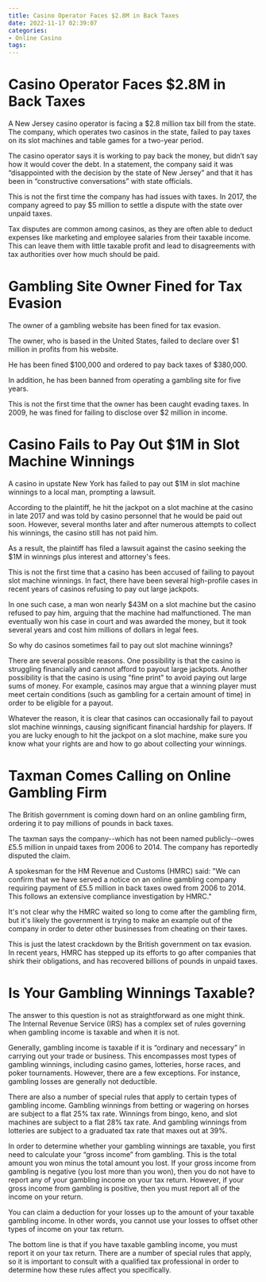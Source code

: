 ```yaml
---
title: Casino Operator Faces $2.8M in Back Taxes
date: 2022-11-17 02:39:07
categories:
- Online Casino
tags:
---
```



#  Casino Operator Faces $2.8M in Back Taxes

A New Jersey casino operator is facing a $2.8 million tax bill from the state. The company, which operates two casinos in the state, failed to pay taxes on its slot machines and table games for a two-year period.

The casino operator says it is working to pay back the money, but didn’t say how it would cover the debt. In a statement, the company said it was “disappointed with the decision by the state of New Jersey” and that it has been in “constructive conversations” with state officials.

This is not the first time the company has had issues with taxes. In 2017, the company agreed to pay $5 million to settle a dispute with the state over unpaid taxes.

Tax disputes are common among casinos, as they are often able to deduct expenses like marketing and employee salaries from their taxable income. This can leave them with little taxable profit and lead to disagreements with tax authorities over how much should be paid.

#  Gambling Site Owner Fined for Tax Evasion

The owner of a gambling website has been fined for tax evasion.

The owner, who is based in the United States, failed to declare over $1 million in profits from his website.

He has been fined $100,000 and ordered to pay back taxes of $380,000.

In addition, he has been banned from operating a gambling site for five years.

This is not the first time that the owner has been caught evading taxes. In 2009, he was fined for failing to disclose over $2 million in income.

#  Casino Fails to Pay Out $1M in Slot Machine Winnings

A casino in upstate New York has failed to pay out $1M in slot machine winnings to a local man, prompting a lawsuit.

According to the plaintiff, he hit the jackpot on a slot machine at the casino in late 2017 and was told by casino personnel that he would be paid out soon. However, several months later and after numerous attempts to collect his winnings, the casino still has not paid him.

As a result, the plaintiff has filed a lawsuit against the casino seeking the $1M in winnings plus interest and attorney's fees.

This is not the first time that a casino has been accused of failing to payout slot machine winnings. In fact, there have been several high-profile cases in recent years of casinos refusing to pay out large jackpots.

In one such case, a man won nearly $43M on a slot machine but the casino refused to pay him, arguing that the machine had malfunctioned. The man eventually won his case in court and was awarded the money, but it took several years and cost him millions of dollars in legal fees.

So why do casinos sometimes fail to pay out slot machine winnings?

There are several possible reasons. One possibility is that the casino is struggling financially and cannot afford to payout large jackpots. Another possibility is that the casino is using "fine print" to avoid paying out large sums of money. For example, casinos may argue that a winning player must meet certain conditions (such as gambling for a certain amount of time) in order to be eligible for a payout.

Whatever the reason, it is clear that casinos can occasionally fail to payout slot machine winnings, causing significant financial hardship for players. If you are lucky enough to hit the jackpot on a slot machine, make sure you know what your rights are and how to go about collecting your winnings.

#  Taxman Comes Calling on Online Gambling Firm


The British government is coming down hard on an online gambling firm, ordering it to pay millions of pounds in back taxes.

The taxman says the company--which has not been named publicly--owes £5.5 million in unpaid taxes from 2006 to 2014. The company has reportedly disputed the claim.

A spokesman for the HM Revenue and Customs (HMRC) said: "We can confirm that we have served a notice on an online gambling company requiring payment of £5.5 million in back taxes owed from 2006 to 2014. This follows an extensive compliance investigation by HMRC."

It's not clear why the HMRC waited so long to come after the gambling firm, but it's likely the government is trying to make an example out of the company in order to deter other businesses from cheating on their taxes.

This is just the latest crackdown by the British government on tax evasion. In recent years, HMRC has stepped up its efforts to go after companies that shirk their obligations, and has recovered billions of pounds in unpaid taxes.

#  Is Your Gambling Winnings Taxable?

The answer to this question is not as straightforward as one might think. The Internal Revenue Service (IRS) has a complex set of rules governing when gambling income is taxable and when it is not.

Generally, gambling income is taxable if it is “ordinary and necessary” in carrying out your trade or business. This encompasses most types of gambling winnings, including casino games, lotteries, horse races, and poker tournaments. However, there are a few exceptions. For instance, gambling losses are generally not deductible.

There are also a number of special rules that apply to certain types of gambling income. Gambling winnings from betting or wagering on horses are subject to a flat 25% tax rate. Winnings from bingo, keno, and slot machines are subject to a flat 28% tax rate. And gambling winnings from lotteries are subject to a graduated tax rate that maxes out at 39%.

In order to determine whether your gambling winnings are taxable, you first need to calculate your “gross income” from gambling. This is the total amount you won minus the total amount you lost. If your gross income from gambling is negative (you lost more than you won), then you do not have to report any of your gambling income on your tax return. However, if your gross income from gambling is positive, then you must report all of the income on your return.

You can claim a deduction for your losses up to the amount of your taxable gambling income. In other words, you cannot use your losses to offset other types of income on your tax return.

The bottom line is that if you have taxable gambling income, you must report it on your tax return. There are a number of special rules that apply, so it is important to consult with a qualified tax professional in order to determine how these rules affect you specifically.